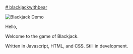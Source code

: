 [# blackjackwithbear](https://blackjackwithbear.netlify.app/)


![Blackjack Demo](https://media.giphy.com/media/rOcNCk17eF3gva0LI3/giphy.gif)

Hello,

Welcome to the game of Blackjack. 

Written in Javascript, HTML, and CSS. Still in development. 

